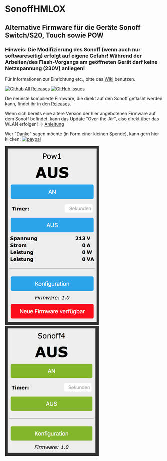 # SonoffHMLOX

## Alternative Firmware für die Geräte Sonoff Switch/S20, Touch sowie POW

### Hinweis: Die Modifizierung des Sonoff (wenn auch nur softwareseitig) erfolgt auf eigene Gefahr! Während der Arbeiten/des Flash-Vorgangs am geöffneten Gerät darf keine Netzspannung (230V) anliegen!

Für Informationen zur Einrichtung etc., bitte das [Wiki](https://github.com/jp112sdl/SonoffHMLOX/wiki) benutzen.

[![Github All Releases](https://img.shields.io/github/downloads/jp112sdl/SonoffHMLOX/total.svg)](https://github.com/jp112sdl/SonoffHMLOX/releases)
[![GitHub issues](https://img.shields.io/github/issues/jp112sdl/SonoffHMLOX.svg)](https://github.com/jp112sdl/SonoffHMLOX/issues)

Die neueste kompilierte Firmware, die direkt auf den Sonoff geflasht werden kann, findet ihr in den [Releases](https://github.com/jp112sdl/SonoffHMLOX/releases/latest).

Wenn sich bereits eine ältere Version der hier angebotenen Firmware auf dem Sonoff befindet, kann das Update "Over-the-Air", also direkt über das WLAN erfolgen! -> [Anleitung](https://github.com/jp112sdl/SonoffHMLOX/wiki/Flash_OTA)

Wer "Danke" sagen möchte (in Form einer kleinen Spende), kann gern hier klicken: [![paypal](https://www.paypalobjects.com/en_US/i/btn/btn_donateCC_LG.gif)](https://www.paypal.com/cgi-bin/webscr?cmd=_s-xclick&hosted_button_id=UBX8NFNYVWW8N)

<img src="Images/SonoffPow_HM_Web.png" width="300"> <img src="Images/Sonoff_LOX_Web.png" width="300">
